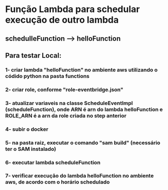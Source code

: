 # Função Lambda para schedular execução de outro lambda
## schedulleFunction --> helloFunction

## Para testar Local:
### 1- criar lambda "helloFunction" no ambiente aws utilizando o códido python na pasta functions
### 2- criar role, conforme "role-eventbridge.json"
### 3- atualizar variaveis na classe ScheduleEventImpl (scheduleFunction), onde ARN é arn do lambda helloFunction e ROLE_ARN é a arn da role criada no step anterior 
### 4- subir o docker
### 5- na pasta raiz, executar o comando "sam build" (necessário ter o SAM instalado)
### 6- executar lambda scheduleFunction
### 7- verificar execução do lambda helloFunction no ambiente aws, de acordo com o horário schedulado


